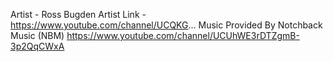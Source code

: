 Artist - Ross Bugden
Artist Link - https://www.youtube.com/channel/UCQKG...
Music Provided By Notchback Music (NBM)
https://www.youtube.com/channel/UCUhWE3rDTZgmB-3p2QqCWxA